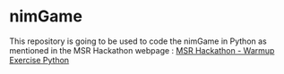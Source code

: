 # nimGame
This repository is going to be used to code the nimGame in Python as mentioned in the MSR Hackathon webpage :
[MSR Hackathon - Warmup Exercise Python](https://nu-msr.github.io/hackathon/python_intro.html#warm-up-exercise-1-P-1)
